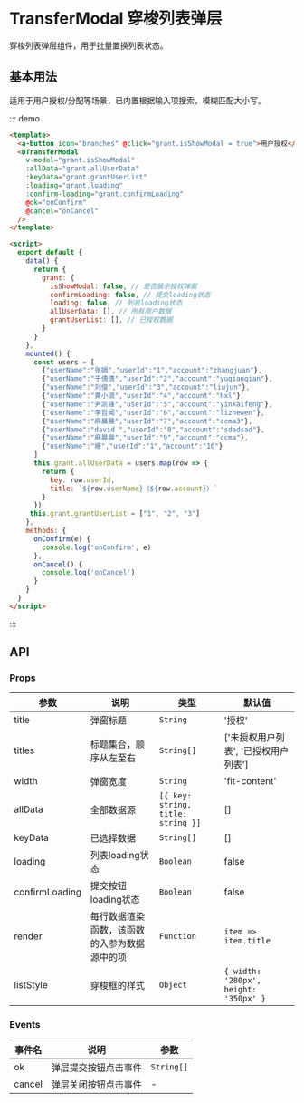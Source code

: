 # TransferModal 穿梭列表弹层

穿梭列表弹层组件，用于批量置换列表状态。

## 基本用法

适用于用户授权/分配等场景，已内置根据输入项搜索，模糊匹配大小写。

::: demo

```html
<template>
  <a-button icon="branches" @click="grant.isShowModal = true">用户授权</a-button>
  <DTransferModal 
    v-model="grant.isShowModal" 
    :allData="grant.allUserData"
    :keyData="grant.grantUserList"
    :loading="grant.loading"
    :confirm-loading="grant.confirmLoading" 
    @ok="onConfirm"
    @cancel="onCancel"
  />
</template>

<script>
  export default {
    data() {
      return {
        grant: {
          isShowModal: false, // 是否展示授权弹窗
          confirmLoading: false, // 提交loading状态
          loading: false, // 列表loading状态
          allUserData: [], // 所有用户数据
          grantUserList: [], // 已授权数据
        }
      }
    },
    mounted() {
      const users = [
        {"userName":"张娟","userId":"1","account":"zhangjuan"},
        {"userName":"于倩倩","userId":"2","account":"yuqianqian"},
        {"userName":"刘俊","userId":"3","account":"liujun"},
        {"userName":"黄小浪","userId":"4","account":"hxl"},
        {"userName":"尹凯锋","userId":"5","account":"yinkaifeng"},
        {"userName":"李哲闻","userId":"6","account":"lizhewen"},
        {"userName":"麻晨晨","userId":"7","account":"ccma3"},
        {"userName":"david ","userId":"8","account":"sdadsad"},
        {"userName":"麻晨晨","userId":"9","account":"ccma"},
        {"userName":"姗","userId":"1","account":"10"}
      ]
      this.grant.allUserData = users.map(row => {
        return {
          key: row.userId,
          title: `${row.userName}（${row.account}）`
        }
      })
     this.grant.grantUserList = ["1", "2", "3"]
    },
    methods: {
      onConfirm(e) {
        console.log('onConfirm', e)
      },
      onCancel() {
        console.log('onCancel')
      }
    }
  }
</script>

```
:::



## API

### Props

|参数|说明|类型|默认值|
|---|---|---|---|
|title|弹窗标题|`String`|'授权'|
|titles|标题集合，顺序从左至右|`String[]`|['未授权用户列表', '已授权用户列表']|
|width|弹窗宽度|`String`|'fit-content'|
|allData|全部数据源|`[{ key: string, title: string }]`|[]|
|keyData|已选择数据|`String[]`|[]|
|loading|列表loading状态|`Boolean`|false|
|confirmLoading|提交按钮loading状态|`Boolean`|false|
|render|每行数据渲染函数，该函数的入参为数据源中的项|`Function`|`item => item.title`|
|listStyle|穿梭框的样式|`Object`|`{ width: '280px', height: '350px' }`|


### Events

|事件名|说明|参数|
|---|---|---|
|ok|弹层提交按钮点击事件|`String[]`|
|cancel|弹层关闭按钮点击事件|-|

